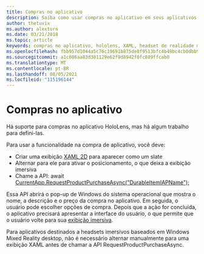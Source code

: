 ```yaml
---
title: Compras no aplicativo
description: Saiba como usar compras no aplicativo em seus aplicativos de realidade misturada com exibições XAML 2D e pop-up de Windows do sistema operacional.
author: thetuvix
ms.author: alexturn
ms.date: 03/21/2018
ms.topic: article
keywords: compras no aplicativo, hololens, XAML, headset de realidade misturada, headset de realidade misturada do Windows, headset de realidade virtual
ms.openlocfilehash: fbb957d1044a5c76c19691b875de8f9513bfc4b49bc4cb0dbb98d045d615f1a4
ms.sourcegitcommit: a1c086aa83d381129e62f9d8942f0fc889ffcab0
ms.translationtype: MT
ms.contentlocale: pt-BR
ms.lasthandoff: 08/05/2021
ms.locfileid: "115196144"
---
```

# <a name="in-app-purchases"></a>Compras no aplicativo

Há suporte para compras no aplicativo HoloLens, mas há algum trabalho para defini-las.

Para usar a funcionalidade na compra de aplicativo, você deve:
* Criar uma exibição [XAML 2D](../design/app-views.md) para aparecer como um slate
* Alternar para ele para ativar o posicionamento, o que deixa a exibição imersiva
* Chame a API: await [CurrentApp.RequestProductPurchaseAsync("DurableItemIAPName");](/uwp/api/windows.applicationmodel.store.currentapp#Windows_ApplicationModel_Store_CurrentApp_RequestProductPurchaseAsync_System_String_)

Essa API abrirá o pop-up de Windows do sistema operacional que mostra o nome, a descrição e o preço da compra no aplicativo. Em seguida, o usuário pode escolher opções de compra. Depois que a ação for concluída, o aplicativo precisará apresentar a interface do usuário, o que permite que o usuário volte para sua [exibição imersiva](../design/app-views.md).

Para aplicativos destinados a headsets imersivos baseados em Windows Mixed Reality desktop, não é necessário alternar manualmente para uma exibição XAML antes de chamar a API RequestProductPurchaseAsync.